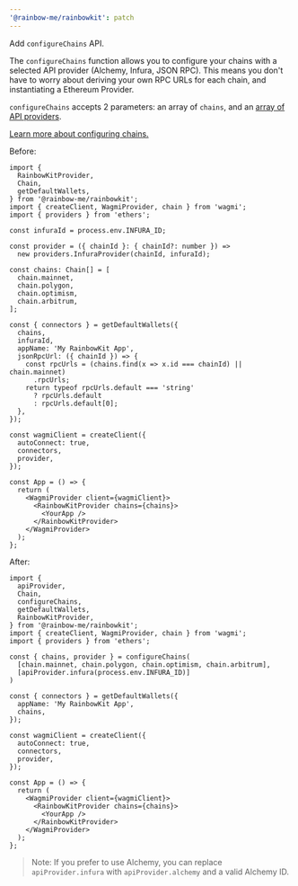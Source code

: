 ```yaml
---
'@rainbow-me/rainbowkit': patch
---
```



Add `configureChains` API.

The `configureChains` function allows you to configure your chains with a selected API provider (Alchemy, Infura, JSON RPC). This means you don't have to worry about deriving your own RPC URLs for each chain, and instantiating a Ethereum Provider.

`configureChains` accepts 2 parameters: an array of `chains`, and an [array of API providers](https://rainbowkit.vercel.app/docs/configuring-chains).

[Learn more about configuring chains.](https://rainbowkit.vercel.app/docs/configuring-chains)

Before:

```tsx
import {
  RainbowKitProvider,
  Chain,
  getDefaultWallets,
} from '@rainbow-me/rainbowkit';
import { createClient, WagmiProvider, chain } from 'wagmi';
import { providers } from 'ethers';

const infuraId = process.env.INFURA_ID;

const provider = ({ chainId }: { chainId?: number }) =>
  new providers.InfuraProvider(chainId, infuraId);

const chains: Chain[] = [
  chain.mainnet,
  chain.polygon,
  chain.optimism,
  chain.arbitrum,
];

const { connectors } = getDefaultWallets({
  chains,
  infuraId,
  appName: 'My RainbowKit App',
  jsonRpcUrl: ({ chainId }) => {
    const rpcUrls = (chains.find(x => x.id === chainId) || chain.mainnet)
      .rpcUrls;
    return typeof rpcUrls.default === 'string'
      ? rpcUrls.default
      : rpcUrls.default[0];
  },
});

const wagmiClient = createClient({
  autoConnect: true,
  connectors,
  provider,
});

const App = () => {
  return (
    <WagmiProvider client={wagmiClient}>
      <RainbowKitProvider chains={chains}>
        <YourApp />
      </RainbowKitProvider>
    </WagmiProvider>
  );
};
```

After:

```tsx
import {
  apiProvider,
  Chain,
  configureChains,
  getDefaultWallets,
  RainbowKitProvider,
} from '@rainbow-me/rainbowkit';
import { createClient, WagmiProvider, chain } from 'wagmi';
import { providers } from 'ethers';

const { chains, provider } = configureChains(
  [chain.mainnet, chain.polygon, chain.optimism, chain.arbitrum],
  [apiProvider.infura(process.env.INFURA_ID)]
)

const { connectors } = getDefaultWallets({
  appName: 'My RainbowKit App',
  chains,
});

const wagmiClient = createClient({
  autoConnect: true,
  connectors,
  provider,
});

const App = () => {
  return (
    <WagmiProvider client={wagmiClient}>
      <RainbowKitProvider chains={chains}>
        <YourApp />
      </RainbowKitProvider>
    </WagmiProvider>
  );
};
```

> Note: If you prefer to use Alchemy, you can replace `apiProvider.infura` with `apiProvider.alchemy` and a valid Alchemy ID.